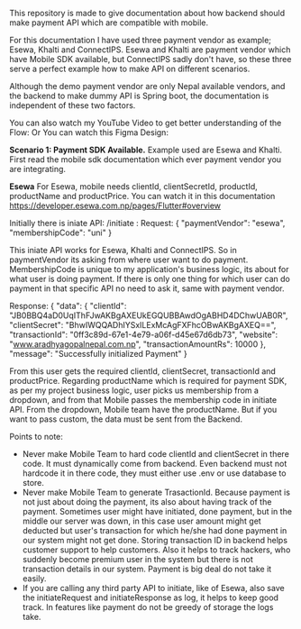 This repository is made to give documentation about how backend should make payment API which  are compatible with mobile.

For this documentation I have used three payment vendor as example; Esewa, Khalti and ConnectIPS.
Esewa and Khalti are payment vendor which have Mobile SDK available, but ConnectIPS sadly don't have,
so these three serve a perfect example how to make API on different scenarios.

Although the demo payment vendor are only Nepal available vendors, and the backend to make dummy API is Spring boot,
the documentation is independent of these two factors.

You can also watch my YouTube Video to get better understanding of the Flow:
Or You can watch this Figma Design:

**Scenario 1: Payment SDK Available.**
Example used are Esewa and Khalti.
First read the mobile sdk documentation which ever payment vendor you are integrating.

**Esewa**
For Esewa, mobile needs clientId, clientSecretId, productId, productName and productPrice.
You can watch it in this documentation https://developer.esewa.com.np/pages/Flutter#overview

Initially there is iniate API:
/initiate : 
Request:
{
  "paymentVendor": "esewa",
  "membershipCode": "uni"
}

This iniate API works for Esewa, Khalti and ConnectIPS.
So in paymentVendor its asking from where user want to do payment.
MembershipCode is unique to my application's business logic, its about for what user is doing payment.
If there is only one thing for which user can do payment in that specific API no need to ask it, same with payment vendor.

Response:
{
  "data": {
    "clientId": "JB0BBQ4aD0UqIThFJwAKBgAXEUkEGQUBBAwdOgABHD4DChwUAB0R",
    "clientSecret": "BhwIWQQADhIYSxILExMcAgFXFhcOBwAKBgAXEQ==",
    "transactionId": "0ff3c89d-67e1-4e79-a06f-d45e67d6db73",
    "website": "www.aradhyagopalnepal.com.np",
    "transactionAmountRs": 10000
  },
  "message": "Successfully initialized Payment"
}

From this user gets the required clientId, clientSecret, transactionId and productPrice.
Regarding productName which is required for payment SDK, as per my project business logic, 
user picks us membership from a dropdown, and from that Mobile passes the membership code in initiate API.
From the dropdown, Mobile team have the productName. But if you want to pass custom, the data must be sent from the Backend.

Points to note:
- Never make Mobile Team to hard code clientId and clientSecret in there code. It must dynamically come from backend. Even backend must not hardcode it in there code, they must either use .env or use database to store.
- Never make Mobile Team to generate TrasactionId. Because payment is not just about doing the payment, its also about having track of the payment. Sometimes user might have initiated, done payment, but in the middle our server was down, in this case user amount might get deducted but user's transaction for which he/she had done payment in our system might not get done. Storing transaction ID in backend helps customer support to help customers. Also it helps to track hackers, who suddenly become premium user in the system but there is not transaction details in our system. Payment is big deal do not take it easily.
- If you are calling any third party API to initiate, like of Esewa, also save the initiateRequest and initiateResponse as log, it helps to keep good track. In features like payment do not be greedy of storage the logs take.

  


